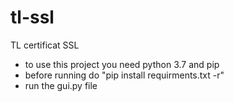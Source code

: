 # tl-ssl
TL certificat SSL

- to use this project you need python 3.7 and pip 
- before running do "pip install requirments.txt -r"
- run the gui.py file